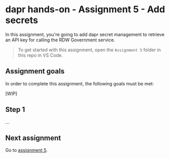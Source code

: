 # dapr hands-on - Assignment 5 - Add secrets

In this assignment, you're going to add dapr secret management to retrieve an API key for calling the RDW Government service.

> To get started with this assignment, open the `Assignment 5` folder in this repo in VS Code.

## Assignment goals

In order to complete this assignment, the following goals must be met:

[WIP]

## Step 1

...

## Next assignment

Go to [assignment 5](../Assignment05/README.md).